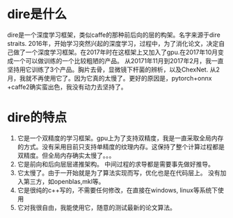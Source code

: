 dire是什么
====

   dire是一个深度学习框架，类似caffe的那种前后向的层的构架。名字来源于dire straits.
   2016年，开始学习突然兴起的深度学习，过程中，为了消化论文，决定自己做了一个深度学习框架。在2017年时在这框架上又加入了gpu.在2017年10月变成一个可以做训练的一个比较粗陋的产品。 从20171年11月到2017年2月，我一直坚持用它训练了3个产品。胸片去骨，显微镜下杆菌的辨析，以及ChexNet.
   从2月，我就不再使用它了。因为它真的太慢了。更好的原因是，pytorch+onnx +caffe2确实蛮出色，我没有动力去坚持了。

dire的特点
===
  
  1. 它是一个双精度的学习框架。gpu上为了支持双精度，我是一直采取全局内存的方式。没有采用目前只支持单精度的纹理内存。这保持了整个计算过程都是双精度。但全局内存确实太慢了。。。
  2. 它是前向和后向层层递推架构。 中间过程的求导都是需要事先做好推导。
  3. 它太慢了。由于一开始就是为了算法实现而写，优化也是在代码层上。 没有加入第三方，如openblas,mkl等。
  4. 它是很纯的c++写的，不需要任何修改，在直接在windows, linux等系统下使用
  5. 它对我很自由，我能使用它，随意的测试最新的论文算法。
   
 


